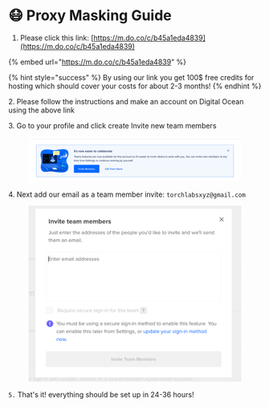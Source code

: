 # 😷 Proxy Masking Guide

1. Please click this link: [https://m.do.co/c/b45a1eda4839](https://m.do.co/c/b45a1eda4839)

{% embed url="https://m.do.co/c/b45a1eda4839" %}

{% hint style="success" %}
By using our link you get 100$ free credits for hosting which should cover your costs for about 2-3 months!
{% endhint %}

2\. Please follow the instructions and make an account on Digital Ocean using the above link

3\. Go to your profile and click create Invite new team members

<figure><img src="../.gitbook/assets/3 (7).png" alt=""><figcaption></figcaption></figure>

4\. Next add our email as a team member invite: `torchlabsxyz@gmail.com`

<figure><img src="../.gitbook/assets/4 (7).png" alt=""><figcaption></figcaption></figure>

`5.` That's it! everything should be set up in 24-36 hours!
